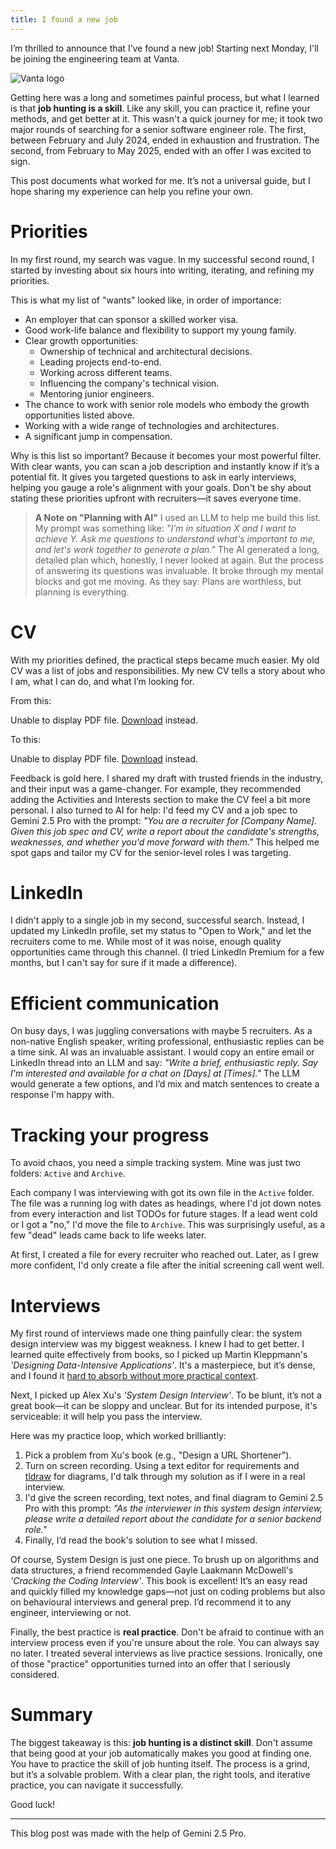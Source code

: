 ```yaml
---
title: I found a new job
---
```


I’m thrilled to announce that I’ve found a new job! Starting next Monday, I'll be joining the engineering team at Vanta.

![Vanta logo]({static}/images/blog/vanta_banner.webp)

Getting here was a long and sometimes painful process, but what I learned is that **job hunting is a skill**. Like any skill, you can practice it, refine your methods, and get better at it. This wasn't a quick journey for me; it took two major rounds of searching for a senior software engineer role. The first, between February and July 2024, ended in exhaustion and frustration. The second, from February to May 2025, ended with an offer I was excited to sign.

This post documents what worked for me. It’s not a universal guide, but I hope sharing my experience can help you refine your own.

# Priorities

In my first round, my search was vague. In my successful second round, I started by investing about six hours into writing, iterating, and refining my priorities.

This is what my list of "wants" looked like, in order of importance:

*   An employer that can sponsor a skilled worker visa.
*   Good work-life balance and flexibility to support my young family.
*   Clear growth opportunities:
    *   Ownership of technical and architectural decisions.
    *   Leading projects end-to-end.
    *   Working across different teams.
    *   Influencing the company's technical vision.
    *   Mentoring junior engineers.
*   The chance to work with senior role models who embody the growth opportunities listed above.
*   Working with a wide range of technologies and architectures.
*   A significant jump in compensation.

Why is this list so important? Because it becomes your most powerful filter. With clear wants, you can scan a job description and instantly know if it’s a potential fit. It gives you targeted questions to ask in early interviews, helping you gauge a role's alignment with your goals. Don't be shy about stating these priorities upfront with recruiters—it saves everyone time.

> **A Note on "Planning with AI"**
> I used an LLM to help me build this list. My prompt was something like: *"I'm in situation X and I want to achieve Y. Ask me questions to understand what's important to me, and let's work together to generate a plan."* The AI generated a long, detailed plan which, honestly, I never looked at again. But the process of answering its questions was invaluable. It broke through my mental blocks and got me moving. As they say: Plans are worthless, but planning is everything.

# CV

With my priorities defined, the practical steps became much easier. My old CV was a list of jobs and responsibilities. My new CV tells a story about who I am, what I can do, and what I’m looking for.

From this:

<object data="{static}/pdfs/cv-2025-old.pdf" type="application/pdf" width="100%" height="500px">
    <p>Unable to display PDF file. <a href="{static}/pdfs/cv-2025-old.pdf">Download</a> instead.</p>
</object>

To this:

<object data="{static}/pdfs/cv-2025-new.pdf" type="application/pdf" width="100%" height="500px">
    <p>Unable to display PDF file. <a href="{static}/pdfs/cv-2025-new.pdf">Download</a> instead.</p>
</object>

Feedback is gold here. I shared my draft with trusted friends in the industry, and their input was a game-changer. For example, they recommended adding the Activities and Interests section to make the CV feel a bit more personal. I also turned to AI for help: I'd feed my CV and a job spec to Gemini 2.5 Pro with the prompt: *"You are a recruiter for [Company Name]. Given this job spec and CV, write a report about the candidate's strengths, weaknesses, and whether you'd move forward with them."* This helped me spot gaps and tailor my CV for the senior-level roles I was targeting.

# LinkedIn

I didn't apply to a single job in my second, successful search. Instead, I updated my LinkedIn profile, set my status to "Open to Work," and let the recruiters come to me. While most of it was noise, enough quality opportunities came through this channel. (I tried LinkedIn Premium for a few months, but I can't say for sure if it made a difference).

# Efficient communication

On busy days, I was juggling conversations with maybe 5 recruiters. As a non-native English speaker, writing professional, enthusiastic replies can be a time sink. AI was an invaluable assistant. I would copy an entire email or LinkedIn thread into an LLM and say: *"Write a brief, enthusiastic reply. Say I'm interested and available for a chat on [Days] at [Times]."* The LLM would generate a few options, and I’d mix and match sentences to create a response I'm happy with.

# Tracking your progress

To avoid chaos, you need a simple tracking system. Mine was just two folders: `Active` and `Archive`.

Each company I was interviewing with got its own file in the `Active` folder. The file was a running log with dates as headings, where I'd jot down notes from every interaction and list TODOs for future stages. If a lead went cold or I got a "no," I'd move the file to `Archive`. This was surprisingly useful, as a few "dead" leads came back to life weeks later.

At first, I created a file for every recruiter who reached out. Later, as I grew more confident, I'd only create a file after the initial screening call went well.

# Interviews

My first round of interviews made one thing painfully clear: the system design interview was my biggest weakness. I knew I had to get better. I learned quite effectively from books, so I picked up Martin Kleppmann's *'Designing Data-Intensive Applications'*. It's a masterpiece, but it’s dense, and I found it [hard to absorb without more practical context]({filename}/Blog/A-non-review-of-half-of-Designing-Data-Intensive-Applications.md).

Next, I picked up Alex Xu's *'System Design Interview'*. To be blunt, it’s not a great book—it can be sloppy and unclear. But for its intended purpose, it's serviceable: it will help you pass the interview.

Here was my practice loop, which worked brilliantly:

1. Pick a problem from Xu's book (e.g., "Design a URL Shortener").
2. Turn on screen recording. Using a text editor for requirements and [tldraw](https://www.tldraw.com/) for diagrams, I'd talk through my solution as if I were in a real interview.
3. I'd give the screen recording, text notes, and final diagram to Gemini 2.5 Pro with this prompt: *"As the interviewer in this system design interview, please write a detailed report about the candidate for a senior backend role."*
4. Finally, I’d read the book's solution to see what I missed.

Of course, System Design is just one piece. To brush up on algorithms and data structures, a friend recommended Gayle Laakmann McDowell's *'Cracking the Coding Interview'*. This book is excellent! It’s an easy read and quickly filled my knowledge gaps—not just on coding problems but also on behavioural interviews and general prep. I’d recommend it to any engineer, interviewing or not.

Finally, the best practice is **real practice**. Don't be afraid to continue with an interview process even if you're unsure about the role. You can always say no later. I treated several interviews as live practice sessions. Ironically, one of those "practice" opportunities turned into an offer that I seriously considered.

# Summary

The biggest takeaway is this: **job hunting is a distinct skill**. Don't assume that being good at your job automatically makes you good at finding one. You have to practice the skill of job hunting itself. The process is a grind, but it’s a solvable problem. With a clear plan, the right tools, and iterative practice, you can navigate it successfully.

Good luck!

---

This blog post was made with the help of Gemini 2.5 Pro.